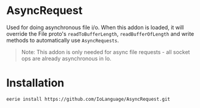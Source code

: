 # AsyncRequest 
Used for doing asynchronous file i/o. When this addon is loaded, it will override
the File proto's `readToBufferLength`, `readBufferOfLength` and write methods to 
automatically use `AsyncRequests`. 

> Note: This addon is only needed for async file requests - all socket ops are already
> asynchronous in Io.

# Installation

```
eerie install https://github.com/IoLanguage/AsyncRequest.git
```
